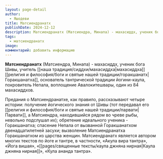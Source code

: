 ```yaml
---
layout: page-detail
author:
  - Яшодеви
title: Матсиендранатх
publishDate: 2024-12-12
description: Матсиендранатх (Матсиендра, Минапа) - махасиддх, ученик бога Шивы, учитель махасиддха Горакшанатха, основатель тантрической традиции йогини-каула, покровитель Непала, воплощение Авалокитешвары, один из 84 махасиддхов.
tags:
  - матсиендранатх
image: 
комментарий: добавить информацию
---
```

**Матсиендранатх** (Матсиендра, Минапа) - махасиддх, ученик бога Шивы, учитель [[наша традиция/сиддхи/махасиддха|махасиддха]] [[религия и философия/боги и святые нашей традиции/горакшанатх|Горакшанатха]], основатель тантрической традиции йогини-каула, покровитель Непала, воплощение Авалокитешвары, один из 84 махасиддхов. 

Предания о Матсиендранатхе, как правило, рассказывают четыре истории: получение йогического знания от Шивы (тот передавал его [[религия и философия/боги и святые нашей традиции/парвати|Парвати]], а Матсиендра, находившийся рядом во чреве рыбы, невольно подслушал их); обретение идеального ученика - Горакшанатха; спасение Непала от вызванной Горакшанатхом двенадцатилетней засухи; вызволение Матсиендранатха Горакшанатхом из царства женщин. Матсиендранатх является автором многих текстов по йоге и тантре, в частности, «Акула вира тантра», «Йога вишая», «[[pages/священные тексты/каула джняна нирная|Каула джняна нирная]]», «Кула ананда тантра».

